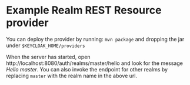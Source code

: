 Example Realm REST Resource provider
====================================

You can deploy the provider by running: `mvn package` and dropping the jar under `$KEYCLOAK_HOME/providers`

When the server has started, open http://localhost:8080/auth/realms/master/hello and look for the message _Hello master_.
You can also invoke the endpoint for other realms by replacing `master` with the realm name in the above url.
